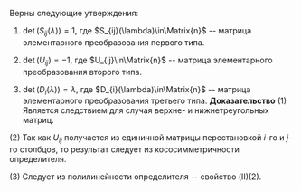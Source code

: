 Верны следующие утверждения:
1. $\det (S_{ij}(\lambda)) = 1$, где $S_{ij}(\lambda)\in\Matrix{n}$ -- матрица элементарного преобразования первого типа.
2. $\det (U_{ij}) = -1$, где $U_{ij}\in\Matrix{n}$ -- матрица элементарного преобразования второго типа.

3. $\det(D_i(\lambda)) = \lambda$, где $D_{i}(\lambda)\in\Matrix{n}$ -- матрица элементарного преобразования третьего типа.
**Доказательство**
(1) Является следствием для случая верхне- и нижнетреугольных матриц.

(2) Так как $U_{ij}$ получается из единичной матрицы перестановкой $i$-го и $j$-го столбцов, то результат следует из кососимметричности определителя.

(3) Следует из полилинейности определителя -- свойство (II)(2).

